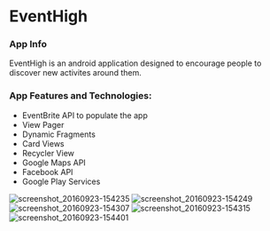 # EventHigh
<h3>App Info</h3>

EventHigh is an android application designed to encourage people to discover new activites around them.

<h3>App Features and Technologies:</h3>
<ul>
<li>EventBrite API to populate the app</li>
<li>View Pager</li>
<li>Dynamic Fragments</li>
<li>Card Views</li>
<li>Recycler View</li>
<li>Google Maps API</li>
<li>Facebook API</li>
<li>Google Play Services</li>
</ul>


![screenshot_20160923-154235](https://cloud.githubusercontent.com/assets/18383811/18807103/f11e8ecc-81f3-11e6-84e8-8f2402a22e72.png) ![screenshot_20160923-154249](https://cloud.githubusercontent.com/assets/18383811/18807107/f13ba476-81f3-11e6-854b-7b8f91a6cb01.png)
![screenshot_20160923-154307](https://cloud.githubusercontent.com/assets/18383811/18807105/f13a1a7a-81f3-11e6-9b91-82c12910b278.png) ![screenshot_20160923-154315](https://cloud.githubusercontent.com/assets/18383811/18807106/f13aba3e-81f3-11e6-9108-51c7914f7e95.png)
![screenshot_20160923-154401](https://cloud.githubusercontent.com/assets/18383811/18807104/f138d872-81f3-11e6-90b3-5074749dfa15.png)





